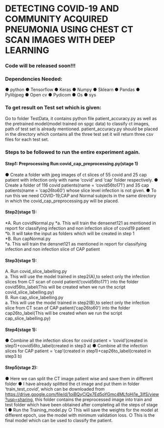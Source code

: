 # DETECTING COVID-19 AND COMMUNITY ACQUIRED PNEUMONIA USING CHEST CT SCAN IMAGES WITH DEEP LEARNING



### Code will be released soon!!!


### Dependencies Needed:
● python
● Tensorflow
● Keras
● Numpy
● Sklearn
● Pandas
● Pylibjpeg
● Open cv
● Pydicom
● Os
● sys


### To get result on Test set which is given:
Go to folder TestData, it contains python file patient_accuracy.py as well as the
pretrained model(model trained on spgc data) to classify ct images, path of test set is
already mentioned.
patient_accuracy.py should be placed in the directory which contains all the three test
set it will return three csv files for each test set.



### Steps to be followed to run the entire experiment again.
#### Step1: Preprocessing Run:covid_cap_preprocessing.py(stage 1)
● Create a folder with jpeg images of ct slices of 55 covid and 25 cap patient
with infection only with name ‘covid’ and ‘cap’ folder respectively.
● Create a folder of 116 covid patients(name = ‘covid56to171’) and 35 cap
patients(name = ‘cap26to60’) whose slice level infection is not given.
● To run this we need COVID-19,CAP and Normal subjects in the same
directory in which the covid_cap_preprocessing.py will be placed.
#### Step2(stage 1):
*A. Run covidNormal.py
    *a. This will train the densenet121 as mentioned in report for classifying
       infection and non infection slice of covid19 patient\
    *b. It will take the input as folders which will be created in step 1\
*B. Run capNormal.py\
    *a. This will train the densnet121 as mentioned in report for classifying
       infection and non infection slice of CAP patient
#### Step3(stage 1):
A. Run covid_slice_labelling.py\
    a. This will use the model trained in step2(A),to select only the infection
       slices from CT scan of covid patient(‘covid56to171’) into the folder
       covid56to_label(This will be created when we run the script covid_slice_labelling.py)\
B. Run cap_slice_labelling.py\
    a. This will use the model trained in step2(B),to select only the infection slice from CT scan of CAP patient(‘cap26to60’) into the folder
       cap26to_label(This will be created when we run the script cap_slice_labelling.py)
#### Step4(stage 1):
● Combine all the infection slices for covid patient = ‘covid’(created in step1)+covid56to_label(created in step3 a)
● Combine all the infection slices for CAP patient = ‘cap’(created in step1)+cap26to_label(created in step3 b)
#### Step5(stage 2):
● Here we can split the CT image patient wise and save them in different
folder
● I have already splitted the ct image and put them in folder ‘train_test_covid’, which can be downloaded from https://drive.google.com/file/d/1ojBQyCjQx7Ed5oYGmc4MLfoHi1e_3IfS/view?usp=sharing, this folder contains the preprocessed image into train and test folder which have been obtained after completing all the steps of stage 1
● Run the Training_model.py
○ This will save the weights for the model at different epoch, use the model with minimum validation loss.
○ This is the final model which can be used to classify the patient.
